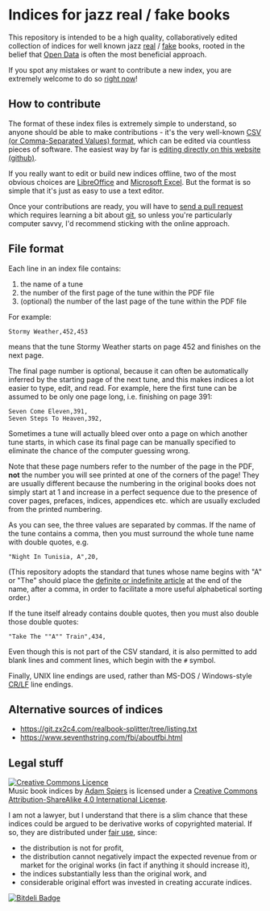 # Indices for jazz real / fake books

This repository is intended to be a high quality, collaboratively
edited collection of indices for well known jazz
[real](http://en.wikipedia.org/wiki/Real_Book) /
[fake](http://en.wikipedia.org/wiki/Fake_book) books, rooted in the
belief that [Open Data](http://en.wikipedia.org/wiki/Open_data) is
often the most beneficial approach.

If you spot any mistakes or want to contribute a new index, you are
extremely welcome to do so
[right now](https://help.github.com/articles/creating-and-editing-files-in-your-repository)!

## How to contribute

The format of these index files is extremely simple to understand, so
anyone should be able to make contributions - it's the very well-known
[CSV (or Comma-Separated Values) format](http://en.wikipedia.org/wiki/Comma-separated_values),
which can be edited via countless pieces of software.  The easiest way
by far is
[editing directly on this website (github)](https://help.github.com/articles/creating-and-editing-files-in-your-repository).

If you really want to edit or build new indices offline, two of the
most obvious choices are
[LibreOffice](http://www.libreoffice.org/features/calc/) and
[Microsoft Excel](http://en.wikipedia.org/wiki/Microsoft_Excel).  But
the format is so simple that it's just as easy to use a text editor.

Once your contributions are ready, you will have to
[send a pull request](https://help.github.com/articles/using-pull-requests)
which requires learning a bit about [git](http://git-scm.com/), so
unless you're particularly computer savvy, I'd recommend sticking with
the online approach.

## File format

Each line in an index file contains:

1.  the name of a tune
2.  the number of the first page of the tune within the PDF file
3.  (optional) the number of the last page of the tune within the PDF file

For example:

    Stormy Weather,452,453

means that the tune Stormy Weather starts on page 452 and finishes on
the next page.

The final page number is optional, because it can often be
automatically inferred by the starting page of the next tune, and this
makes indices a lot easier to type, edit, and read.  For example, here
the first tune can be assumed to be only one page long, i.e. finishing
on page 391:

    Seven Come Eleven,391,
    Seven Steps To Heaven,392,

Sometimes a tune will actually bleed over onto a page on which another
tune starts, in which case its final page can be manually specified to
eliminate the chance of the computer guessing wrong.

Note that these page numbers refer to the number of the page in the
PDF, **not** the number you will see printed at one of the corners of
the page!  They are usually different because the numbering in the
original books does not simply start at 1 and increase in a perfect
sequence due to the presence of cover pages, prefaces, indices,
appendices etc. which are usually excluded from the printed numbering.

As you can see, the three values are separated by commas.  If the name
of the tune contains a comma, then you must surround the whole tune
name with double quotes, e.g.

    "Night In Tunisia, A",20,

(This repository adopts the standard that tunes whose name begins with
"A" or "The" should place the
[definite or indefinite article](http://en.wikipedia.org/wiki/Article_(grammar))
at the end of the name, after a comma, in order to facilitate a more
useful alphabetical sorting order.)

If the tune itself already contains double quotes, then you must also
double those double quotes:

    "Take The ""A"" Train",434,

Even though this is not part of the CSV standard, it is also permitted
to add blank lines and comment lines, which begin with the `#` symbol.

Finally, UNIX line endings are used, rather than MS-DOS / Windows-style
[CR/LF](http://en.wikipedia.org/wiki/Newline) line endings.

## Alternative sources of indices

- https://git.zx2c4.com/realbook-splitter/tree/listing.txt
- https://www.seventhstring.com/fbi/aboutfbi.html

## Legal stuff

<a rel="license" href="http://creativecommons.org/licenses/by-sa/4.0/"><img alt="Creative Commons Licence" style="border-width:0" src="http://i.creativecommons.org/l/by-sa/4.0/88x31.png" /></a><br /><span xmlns:dct="http://purl.org/dc/terms/" href="http://purl.org/dc/dcmitype/Dataset" property="dct:title" rel="dct:type">Music book indices</span> by <a xmlns:cc="http://creativecommons.org/ns#" href="https://github.com/aspiers/book-indices" property="cc:attributionName" rel="cc:attributionURL">Adam Spiers</a> is licensed under a <a rel="license" href="http://creativecommons.org/licenses/by-sa/4.0/">Creative Commons Attribution-ShareAlike 4.0 International License</a>.

I am not a lawyer, but I understand that there is a slim chance that
these indices could be argued to be derivative works of copyrighted
material.  If so, they are distributed under
[fair use](http://en.wikipedia.org/wiki/Fair_use), since:

*   the distribution is not for profit,
*   the distribution cannot negatively impact the expected revenue from
    or market for the original works (in fact if anything it should
    increase it),
*   the indices substantially less than the original work, and
*   considerable original effort was invested in creating accurate indices.


[![Bitdeli Badge](https://d2weczhvl823v0.cloudfront.net/aspiers/book-indices/trend.png)](https://bitdeli.com/free "Bitdeli Badge")

